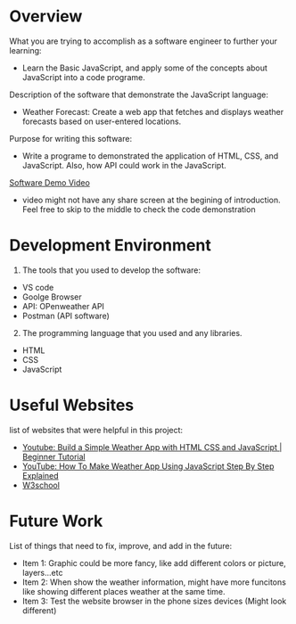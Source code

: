 # Overview

What you are trying to accomplish as a software engineer to further your learning:
- Learn the Basic JavaScript, and apply some of the concepts about JavaScript into a code programe.

Description of the software that demonstrate the JavaScript language:
- Weather Forecast: Create a web app that fetches and displays weather forecasts based on user-entered locations.

Purpose for writing this software:
- Write a programe to demonstrated the application of HTML, CSS, and JavaScript. Also, how API could work in the JavaScript.  

[Software Demo Video](https://youtu.be/n_-Sk0YBFEs)
- video might not have any share screen at the begining of introduction. Feel free to skip to the middle to check the code demonstration

# Development Environment

1. The tools that you used to develop the software:
- VS code
- Goolge Browser
- API: OPenweather API
- Postman (API software)

2. The programming language that you used and any libraries.
- HTML
- CSS
- JavaScript

# Useful Websites

list of websites that were helpful in this project:

- [Youtube: Build a Simple Weather App with HTML CSS and JavaScript | Beginner Tutorial](https://www.youtube.com/watch?v=74IOjtVvExY)
- [YouTube: How To Make Weather App Using JavaScript Step By Step Explained](https://www.youtube.com/watch?v=MIYQR-Ybrn4&t=2224s)
- [W3school](https://www.w3schools.com/js/default.asp)

# Future Work

List of things that need to fix, improve, and add in the future:

- Item 1: Graphic could be more fancy, like add different colors or picture, layers...etc
- Item 2: When show the weather information, might have more funcitons like showing different places weather at the same time. 
- Item 3: Test the website browser in the phone sizes devices (Might look different)